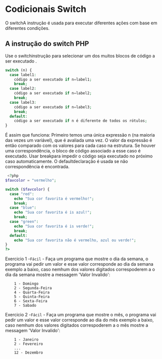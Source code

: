 # Codicionais Switch

O switchA instrução é usada para executar diferentes ações com base em diferentes condições. 

## A instrução do switch PHP

Use o switchinstrução para selecionar um dos muitos blocos de código a ser executado . 

```php 
switch (n) {
  case label1:
    código a ser executado if n=label1;
    break;
  case label2:
    código a ser executado if n=label2;
    break;
  case label3:
    código a ser executado if n=label3;
    break;
  default:
    código a ser executado if n é diferente de todos os rótulos;
} 
```

É assim que funciona: Primeiro temos uma única expressão n (na maioria das vezes um variável), que é avaliada uma vez. O valor da expressão é então comparado com os valores para cada caso na estrutura. Se houver uma correspondência, o bloco de código associado a esse caso é executado. Usar breakpara impedir o código seja executado no próximo caso automaticamente. O defaultdeclaração é usada se não correspondência é encontrada. 

```php
 <?php
$favcolor = "vermelho";

switch ($favcolor) {
  case "red":
    echo "Sua cor favorita é vermelho!";
    break;
  case "blue":
    echo "Sua cor favorita é is azul!";
    break;
  case "green":
    echo "Sua cor favorita é is verde!";
    break;
  default:
    echo "Sua cor favorita não é vermelho, azul ou verde!";
}
?> 
```

Exercicio 1 -```Fácil``` - Faça um programa que mostre o dia da semana, o programa vai pedir um valor e esse valor corresponde ao dia da semana exemplo a baixo, caso nemhum dos valores digitados correspoderem a o dia da semana mostre a messagem 'Valor Invalido':
```
    1 - Domingo
    2 - Segunda-Feira
    4 - Quarta-Feira
    5 - Quinta-Feira
    6 - Sexta-Feira
    7 - Sabado
```

Exercicio 2 -```Fácil``` - Faça um programa que mostre o mês, o programa vai pedir um valor e esse valor corresponde ao dia do mês exemplo a baixo, caso nemhum dos valores digitados correspoderem a o mês mostre a messagem 'Valor Invalido':
```
    1 - Janeiro
    2 - Fevereiro
    ...
    12 - Dezembro
```